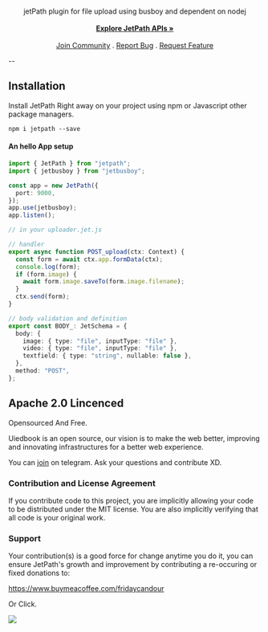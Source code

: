 <br/>
<p align="center"> 
  <p align="center">
jetPath plugin for file upload using busboy and dependent on nodej
    <br/>
    <br/>
    <a href="https://github.com/uiedbook/JetPath#examples"><strong>Explore JetPath APIs »</strong></a>
    <br/>
    <br/>
    <a href="https://t.me/uiedbookHQ">Join Community</a>
    .
    <a href="https://github.com/uiedbook/JetPath/issues">Report Bug</a>
    .
    <a href="https://github.com/uiedbook/JetPath/issues">Request Feature</a>
  </p>
</p>
 
--

## Installation

Install JetPath Right away on your project using npm or Javascript other package managers.

```
npm i jetpath --save
```

#### An hello App setup

```ts
import { JetPath } from "jetpath";
import { jetbusboy } from "jetbusboy";

const app = new JetPath({
  port: 9000,
});
app.use(jetbusboy);
app.listen();

// in your uploader.jet.js

// handler
export async function POST_upload(ctx: Context) {
  const form = await ctx.app.formData(ctx);
  console.log(form);
  if (form.image) {
    await form.image.saveTo(form.image.filename);
  }
  ctx.send(form);
}

// body validation and definition
export const BODY_: JetSchema = {
  body: {
    image: { type: "file", inputType: "file" },
    video: { type: "file", inputType: "file" },
    textfield: { type: "string", nullable: false },
  },
  method: "POST",
};
```

## Apache 2.0 Lincenced

Opensourced And Free.

Uiedbook is an open source, our vision is to make the web better, improving and innovating infrastructures for a better web experience.

You can [join]("https://t.me/UiedbookHQ") on telegram.
Ask your questions and contribute XD.

### Contribution and License Agreement

If you contribute code to this project, you are implicitly allowing your code to be distributed under the MIT license. You are also implicitly verifying that all code is your original work.

### Support

Your contribution(s) is a good force for change anytime you do it, you can ensure JetPath's growth and improvement by contributing a re-occuring or fixed donations to:

https://www.buymeacoffee.com/fridaycandour

Or Click.

<a href="https://www.buymeacoffee.com/fridaycandour"><img src="https://img.buymeacoffee.com/button-api/?text=Buy us a coffee&emoji=&slug=fridaycandour&button_colour=FFDD00&font_colour=000000&outline_colour=000000&coffee_colour=ffffff" /></a>
